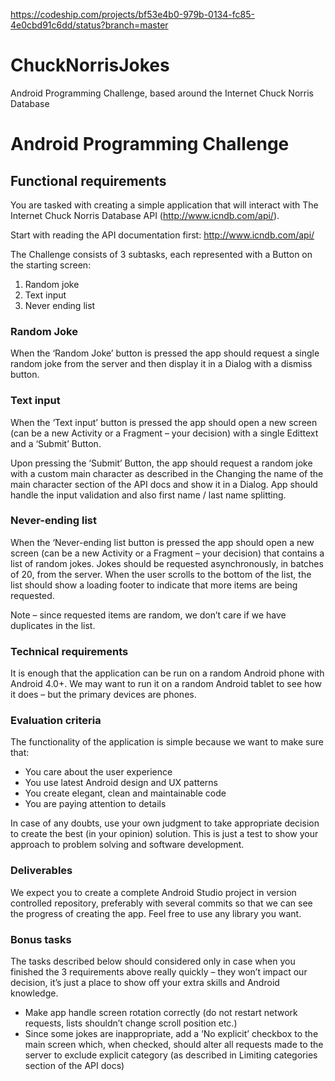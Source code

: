 https://codeship.com/projects/bf53e4b0-979b-0134-fc85-4e0cbd91c6dd/status?branch=master

# ChuckNorrisJokes
Android Programming Challenge, based around the Internet Chuck Norris Database

# Android Programming Challenge
## Functional requirements
You are tasked with creating a simple application that will interact with The Internet Chuck Norris Database API (http://www.icndb.com/api/).

Start with reading the API documentation first:
http://www.icndb.com/api/

The Challenge consists of 3 subtasks, each represented with a Button on the starting screen:
1) Random joke
2) Text input
3) Never ending list

### Random Joke
When the ‘Random Joke’ button is pressed the app should request a single random joke from the server and then display it in a Dialog with a dismiss button.

### Text input
When the ‘Text input’ button is pressed the app should open a new screen (can be a new Activity or a Fragment – your decision) with a single Edittext and a ‘Submit’ Button.

Upon pressing the ‘Submit’ Button, the app should request a random joke with a custom main character as described in the Changing the name of the main character section of the API docs and show it in a Dialog. App should handle the input validation and also first name / last name splitting.

### Never-ending list
When the ‘Never-ending list button is pressed the app should open a new screen (can be a new Activity or a Fragment – your decision) that contains a list of random jokes. Jokes should be requested asynchronously, in batches of 20, from the server. When the user scrolls
to the bottom of the list, the list should show a loading footer to indicate that more items are being requested.

Note – since requested items are random, we don’t care if we have duplicates in the list.

### Technical requirements
It is enough that the application can be run on a random Android phone with Android 4.0+. We may want to run it on a random Android tablet to see how it does – but the primary devices are phones.

### Evaluation criteria
The functionality of the application is simple because we want to make sure that:
* You care about the user experience
* You use latest Android design and UX patterns
* You create elegant, clean and maintainable code
* You are paying attention to details

In case of any doubts, use your own judgment to take appropriate decision to create the best (in your opinion) solution. This is just a test to show your approach to problem solving and software development.

### Deliverables
We expect you to create a complete Android Studio project in version controlled repository, preferably with several commits so that we can see the progress of creating the app.
Feel free to use any library you want.

### Bonus tasks
The tasks described below should considered only in case when you finished the 3 requirements above really quickly – they won’t impact our decision, it’s just a place to show off your extra skills and Android knowledge.
* Make app handle screen rotation correctly (do not restart network requests, lists shouldn’t change scroll position etc.)
* Since some jokes are inappropriate, add a ‘No explicit’ checkbox to the main screen which, when checked, should alter all requests
made to the server to exclude explicit category (as described in Limiting categories section of the API docs)
